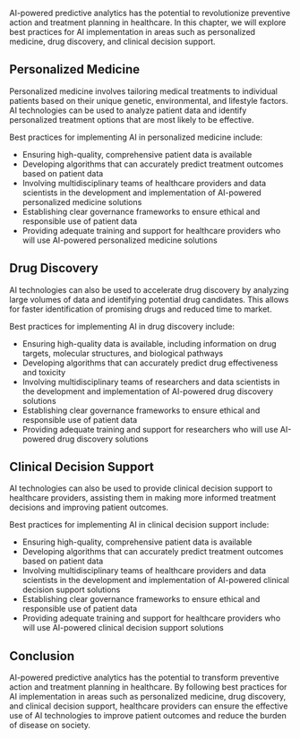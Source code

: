 
AI-powered predictive analytics has the potential to revolutionize preventive action and treatment planning in healthcare. In this chapter, we will explore best practices for AI implementation in areas such as personalized medicine, drug discovery, and clinical decision support.

Personalized Medicine
---------------------

Personalized medicine involves tailoring medical treatments to individual patients based on their unique genetic, environmental, and lifestyle factors. AI technologies can be used to analyze patient data and identify personalized treatment options that are most likely to be effective.

Best practices for implementing AI in personalized medicine include:

* Ensuring high-quality, comprehensive patient data is available
* Developing algorithms that can accurately predict treatment outcomes based on patient data
* Involving multidisciplinary teams of healthcare providers and data scientists in the development and implementation of AI-powered personalized medicine solutions
* Establishing clear governance frameworks to ensure ethical and responsible use of patient data
* Providing adequate training and support for healthcare providers who will use AI-powered personalized medicine solutions

Drug Discovery
--------------

AI technologies can also be used to accelerate drug discovery by analyzing large volumes of data and identifying potential drug candidates. This allows for faster identification of promising drugs and reduced time to market.

Best practices for implementing AI in drug discovery include:

* Ensuring high-quality data is available, including information on drug targets, molecular structures, and biological pathways
* Developing algorithms that can accurately predict drug effectiveness and toxicity
* Involving multidisciplinary teams of researchers and data scientists in the development and implementation of AI-powered drug discovery solutions
* Establishing clear governance frameworks to ensure ethical and responsible use of patient data
* Providing adequate training and support for researchers who will use AI-powered drug discovery solutions

Clinical Decision Support
-------------------------

AI technologies can also be used to provide clinical decision support to healthcare providers, assisting them in making more informed treatment decisions and improving patient outcomes.

Best practices for implementing AI in clinical decision support include:

* Ensuring high-quality, comprehensive patient data is available
* Developing algorithms that can accurately predict treatment outcomes based on patient data
* Involving multidisciplinary teams of healthcare providers and data scientists in the development and implementation of AI-powered clinical decision support solutions
* Establishing clear governance frameworks to ensure ethical and responsible use of patient data
* Providing adequate training and support for healthcare providers who will use AI-powered clinical decision support solutions

Conclusion
----------

AI-powered predictive analytics has the potential to transform preventive action and treatment planning in healthcare. By following best practices for AI implementation in areas such as personalized medicine, drug discovery, and clinical decision support, healthcare providers can ensure the effective use of AI technologies to improve patient outcomes and reduce the burden of disease on society.
